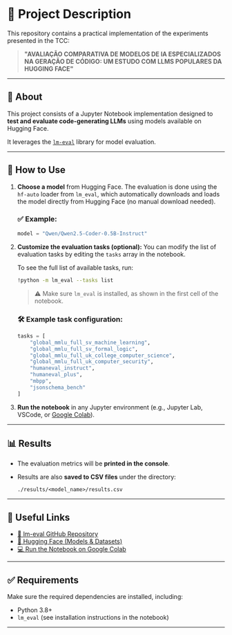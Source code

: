 # 📘 Project Description

This repository contains a practical implementation of the experiments presented in the TCC:

> **"AVALIAÇÃO COMPARATIVA DE MODELOS DE IA ESPECIALIZADOS NA GERAÇÃO DE CÓDIGO: UM ESTUDO COM LLMS POPULARES DA HUGGING FACE"**

---

## 📂 About

This project consists of a Jupyter Notebook implementation designed to **test and evaluate code-generating LLMs** using models available on Hugging Face.

It leverages the [`lm-eval`](https://github.com/EleutherAI/lm-evaluation-harness) library for model evaluation.

---

## 🚀 How to Use

1. **Choose a model** from Hugging Face.
   The evaluation is done using the `hf-auto` loader from `lm_eval`, which automatically downloads and loads the model directly from Hugging Face (no manual download needed).

   ### ✅ Example:

   ```python
   model = "Qwen/Qwen2.5-Coder-0.5B-Instruct"
   ```

2. **Customize the evaluation tasks (optional):**
   You can modify the list of evaluation tasks by editing the `tasks` array in the notebook.

   To see the full list of available tasks, run:

   ```bash
   !python -m lm_eval --tasks list
   ```

   > ⚠️ Make sure `lm_eval` is installed, as shown in the first cell of the notebook.

   ### 🛠 Example task configuration:

   ```python
   tasks = [
       "global_mmlu_full_sv_machine_learning",
       "global_mmlu_full_sv_formal_logic",
       "global_mmlu_full_uk_college_computer_science",
       "global_mmlu_full_uk_computer_security",
       "humaneval_instruct",
       "humaneval_plus",
       "mbpp",
       "jsonschema_bench"
   ]
   ```

3. **Run the notebook** in any Jupyter environment (e.g., Jupyter Lab, VSCode, or [Google Colab](https://colab.google/)).

---

## 📊 Results

* The evaluation metrics will be **printed in the console**.
* Results are also **saved to CSV files** under the directory:

  ```
  ./results/<model_name>/results.csv
  ```

---

## 🔗 Useful Links

* [📘 lm-eval GitHub Repository](https://github.com/EleutherAI/lm-evaluation-harness)
* [🤗 Hugging Face (Models & Datasets)](https://huggingface.co/)
* [💻 Run the Notebook on Google Colab](https://colab.google/)

---

## ✅ Requirements

Make sure the required dependencies are installed, including:

* Python 3.8+
* `lm_eval` (see installation instructions in the notebook)

---